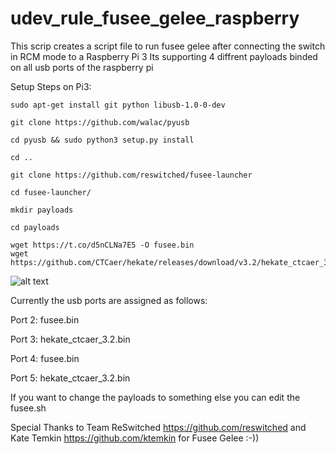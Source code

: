# udev_rule_fusee_gelee_raspberry
This scrip creates a script file to run fusee gelee after connecting the switch in RCM mode to a Raspberry Pi 3
Its supporting 4 diffrent payloads binded on all usb ports of the raspberry pi


Setup Steps on Pi3:

```
sudo apt-get install git python libusb-1.0-0-dev

git clone https://github.com/walac/pyusb

cd pyusb && sudo python3 setup.py install

cd ..

git clone https://github.com/reswitched/fusee-launcher

cd fusee-launcher/

mkdir payloads

cd payloads

wget https://t.co/d5nCLNa7E5 -O fusee.bin
wget https://github.com/CTCaer/hekate/releases/download/v3.2/hekate_ctcaer_3.2.bin
```
![alt text](https://raw.githubusercontent.com/username/projectname/master/raspberrypi3_ports.png)

Currently the usb ports are assigned as follows: 

Port 2: fusee.bin

Port 3: hekate_ctcaer_3.2.bin

Port 4: fusee.bin

Port 5: hekate_ctcaer_3.2.bin

If you want to change the payloads to something else you can edit the fusee.sh


Special Thanks to Team ReSwitched https://github.com/reswitched and Kate Temkin https://github.com/ktemkin for Fusee Gelee :-))
